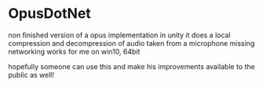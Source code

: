# OpusDotNet

non finished version of a opus implementation in unity
it does a local compression and decompression of audio taken from a microphone
missing networking
works for me on win10, 64bit

hopefully someone can use this and make his improvements available to the public as well!
